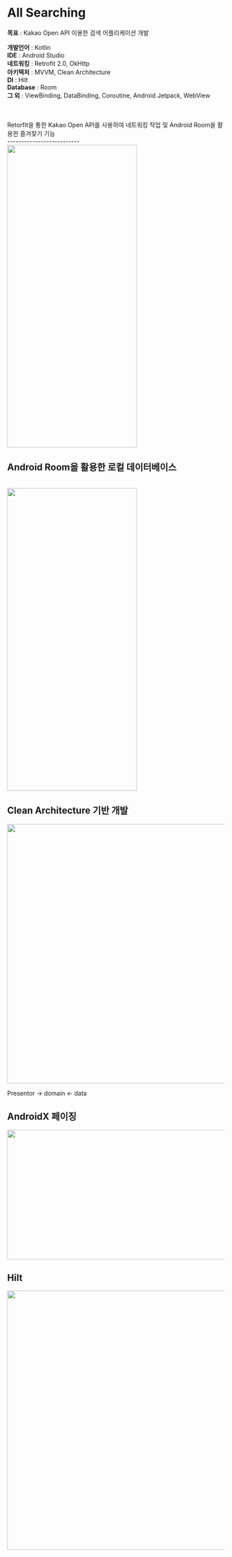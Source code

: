 # All Searching

**목표** : Kakao Open API 이용한 검색 어플리케이션 개발 


**개발언어** : Kotlin </br>
**IDE** : Android Studio </br>
**네트워킹** : Retrofit 2.0, OkHttp </br>
**아키텍처** : MVVM, Clean Architecture </br>
**DI** : Hilt </br>
**Database** : Room </br>
**그 외** : ViewBinding, DataBinding, Coroutine, Android Jetpack, WebView </br>

</br>


</br>
Retorfit을 통한 Kakao Open API를 사용하여 네트워킹 작업 및 Android Room을 활용한 즐겨찾기 기능</br>
--------------------------
</br>
<img src="https://user-images.githubusercontent.com/77264918/208038036-13b66668-7ddd-456e-99d3-6a1b830d4ce8.gif" width="300" height="700" />






Android Room을 활용한 로컬 데이터베이스 
--------------------------
</br>
<img src="https://user-images.githubusercontent.com/77264918/208038687-777e3772-cc66-408c-b87e-06a7959ebbc7.gif" width="300" height="700" />
</br>


Clean Architecture 기반 개발
--------------------------
<img src="https://user-images.githubusercontent.com/77264918/206121269-d2eff147-1af3-4cc2-bda4-5169f6f076f3.jpeg" width="600" height="600" />


Presentor -> domain <- data

AndroidX 페이징
--------------------------
<img src="https://user-images.githubusercontent.com/77264918/208039735-84ddb0af-8ec2-4dd1-ab58-4e817b983adb.png" width="1000" height="300" />
</br>



Hilt
--------------------------
<img src="https://user-images.githubusercontent.com/77264918/206464948-04f9fd8b-84bc-468b-9644-df6c53e3c5de.png" width="600" height="600" />

